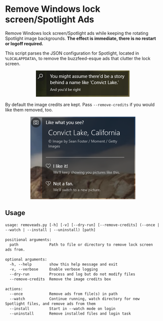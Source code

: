 # Remove Windows lock screen/Spotlight Ads
Remove Windows lock screen/Spotlight ads while keeping the rotating Spotlight image backgrounds. **The effect is immediate, there is no restart or logoff required.**


This script parses the JSON configuration for Spotlight, located in `%LOCALAPPDATA%`, to remove the buzzfeed-esque ads that clutter the lock screen.
<p align="center">
  <img src="screenshots/ad.PNG" />
</p>

By default the image credits are kept. Pass `--remove-credits` if you would like them removed, too.
<p align="center">
  <img src="screenshots/credits.PNG" />
</p>

## Usage
```
usage: removeads.py [-h] [-v] [--dry-run] [--remove-credits] (--once | --watch | --install | --uninstall) [path]

positional arguments:
  path              Path to file or directory to remove lock screen ads from.

optional arguments:
  -h, --help        show this help message and exit
  -v, --verbose     Enable verbose logging
  --dry-run         Process and log but do not modify files
  --remove-credits  Remove the image credits box

actions:
  --once            Remove ads from file(s) in path
  --watch           Continue running, watch directory for new Spotlight files, and remove ads from them
  --install         Start in --watch mode on login
  --uninstall       Remove installed files and login task
```

